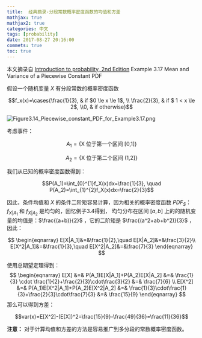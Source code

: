 ```yaml
---
title:  经典摘录-分段常数概率密度函数的均值和方差 
mathjax: true
mathjax2: true
categories: 中文
tags: [probability]
date: 2017-08-27 20:16:00
commets: true
toc: true
---
```


本文摘录自 [Introduction to probability, 2nd Edition](http://www.athenasc.com/probbook.html) Example 3.17 Mean and Variance of a Piecewise Constant PDF

假设一个随机变量 $X$ 有分段常数的概率密度函数

$$f_x(x)=\cases{\frac{1}{3}, & if $0 \le x \le 1$, \\ \frac{2}{3}, & if $ 1 < x \le 2$, \\0, & if otherwise}$$

![Figure3.14_Piecewise_constant_PDF_for_Example3.17.png](http://pwmpcnhis.bkt.clouddn.com/gitpage/introduction-to-probability/mean_and_variance_of_a_piecewise-constant_PDF/2.png)

考虑事件：

$$A_1=\{\text{X 位于第一个区间 [0,1]}\}$$

$$A_2=\{\text{X 位于第二个区间 (1,2]}\}$$

我们从已知的概率密度函数得到：

$$P(A_1)=\int_{0}^{1}f_X(x)dx=\frac{1}{3}, \quad P(A_2)=\int_{1}^{2}f_X(x)dx=\frac{2}{3}$$

因此，条件均值和 $X$ 的条件二阶矩容易计算，因为相关的概率密度函数 $PDF_S$：  $f_{X|A_1}$ 和 $f_{X|A_2}$ 是均匀的，回忆例子3.4得到， 均匀分布在区间 $[a,b]$ 上的的随机变量的均值是：$\frac{(a+b)}{2}$ ，它的二阶矩是 $\frac{(a^2+ab+b^2)}{3}$ ，因此：

$$
\begin{eqnarray}
E[X|A_1]&=&\frac{1}{2},\quad E[X|A_2]&=&\frac{3}{2}\\
E[X^2|A_1]&=&\frac{1}{3},\quad E[X^2|A_2]&=&\frac{7}{3}
\end{eqnarray}
$$

使用总期望定理得到：
$$
\begin{eqnarray}
E[X] &=& P(A_1)E[X|A_1]+P(A_2)E[X|A_2] &=& \frac{1}{3} \cdot \frac{1}{2}+\frac{2}{3}\cdot\frac{3}{2} &=& \frac{7}{6} \\
E[X^2] &=& P(A_1)E[X^2|A_1]+P(A_2)E[X^2|A_2] &=& \frac{1}{3}\cdot\frac{1}{3}+\frac{2}{3}\cdot\frac{7}{3} &=& \frac{15}{9}
\end{eqnarray}
$$
那么可以得到方差：

$$var(x)=E[X^2]-(E[X])^2=\frac{15}{9}-\frac{49}{36}=\frac{11}{36}$$

**注意：** 对于计算均值和方差的方法是容易推广到多分段的常数概率密度函数。
